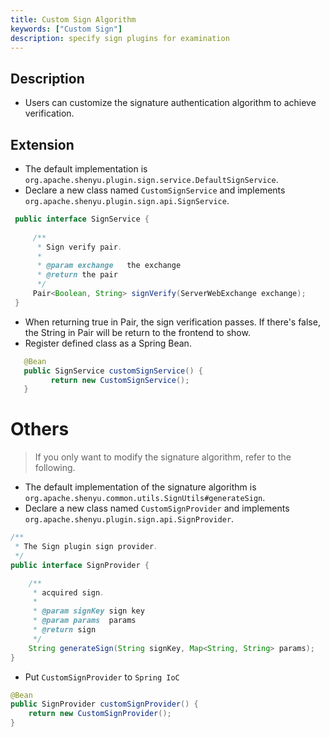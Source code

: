 ```yaml
---
title: Custom Sign Algorithm
keywords: ["Custom Sign"]
description: specify sign plugins for examination
---
```


## Description

* Users can customize the signature authentication algorithm to achieve verification.

## Extension

* The default implementation is `org.apache.shenyu.plugin.sign.service.DefaultSignService`.
* Declare a new class named `CustomSignService` and implements  `org.apache.shenyu.plugin.sign.api.SignService`.

```java
 public interface SignService {
 
     /**
      * Sign verify pair.
      *
      * @param exchange   the exchange
      * @return the pair
      */
     Pair<Boolean, String> signVerify(ServerWebExchange exchange);
 }

```

* When returning true in Pair, the sign verification passes. If there's false, the String in Pair will be return to the frontend to show.
* Register defined class as a Spring Bean.

```java
   @Bean
   public SignService customSignService() {
         return new CustomSignService();
   }
```

# Others

> If you only want to modify the signature algorithm, refer to the following.

- The default implementation of the signature algorithm is `org.apache.shenyu.common.utils.SignUtils#generateSign`.
- Declare a new class named `CustomSignProvider` and implements `org.apache.shenyu.plugin.sign.api.SignProvider`.

```java
/**
 * The Sign plugin sign provider.
 */
public interface SignProvider {

    /**
     * acquired sign.
     *
     * @param signKey sign key
     * @param params  params
     * @return sign
     */
    String generateSign(String signKey, Map<String, String> params);
}
```

- Put `CustomSignProvider` to `Spring IoC`

```java
@Bean
public SignProvider customSignProvider() {
    return new CustomSignProvider();
}
```

